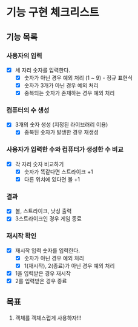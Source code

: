 # 기능 구현 체크리스트

## 기능 목록

### 사용자의 입력

- [x] 세 자리 숫자를 입력한다.
    - [x] 숫자가 아닌 경우 예외 처리 (1 ~ 9) - 정규 표현식
    - [x] 숫자가 3개가 아닌 경우 예외 처리
    - [x] 중복되는 숫자가 존재하는 경우 예외 처리

### 컴퓨터의 수 생성

- [x] 3개의 숫자 생성 (지정된 라이브러리 이용)
    - [x] 중복된 숫자가 발생한 경우 재생성

### 사용자가 입력한 수와 컴퓨터가 생성한 수 비교

- [x] 각 자리 숫자 비교하기
    - [x] 숫자가 똑같다면 스트라이크 +1
    - [x] 다른 위치에 있다면 볼 +1

### 결과

- [x] 볼, 스트라이크, 낫싱 출력
- [x] 3스트라이크인 경우 게임 종료

### 재시작 확인

- [x] 재시작 입력 숫자를 입력한다.
    - [x] 숫자가 아닌 경우 예외 처리
    - [x] 1(재시작), 2(종료)가 아닌 경우 예외 처리
- [x] 1을 입력받은 경우 재시작
- [x] 2를 입력받은 경우 종료

## 목표

1. 객체를 객체스럽게 사용하자!!!